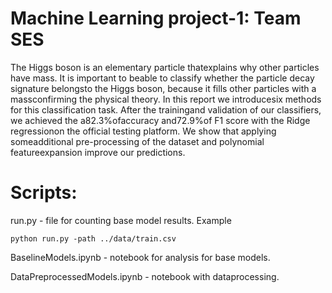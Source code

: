 # Machine Learning project-1: Team SES

The  Higgs  boson  is  an  elementary  particle  thatexplains  why  other  particles  have  mass.  It  is  important  to  beable  to  classify  whether  the  particle  decay  signature  belongsto the Higgs boson, because it fills other particles with a massconfirming  the  physical  theory.  In  this  report  we  introducesix  methods  for  this  classification  task.  After  the  trainingand  validation  of  our  classifiers,  we  achieved  the  a82.3%ofaccuracy  and72.9%of  F1  score  with  the  Ridge  regressionon  the  official  testing  platform.  We  show  that  applying  someadditional pre-processing of the dataset and polynomial featureexpansion  improve  our  predictions.

# Scripts:

run.py  - file for counting base model results.
Example
```
python run.py -path ../data/train.csv
```
BaselineModels.ipynb - notebook for analysis for base models.

DataPreprocessedModels.ipynb  - notebook with dataprocessing.
